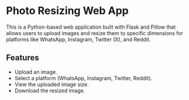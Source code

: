 # Photo Resizing Web App

This is a Python-based web application built with Flask and Pillow that allows users to upload images and resize them to specific dimensions for platforms like WhatsApp, Instagram, Twitter (X), and Reddit.

## Features
- Upload an image.
- Select a platform (WhatsApp, Instagram, Twitter, Reddit).
- View the uploaded image size.
- Download the resized image.
